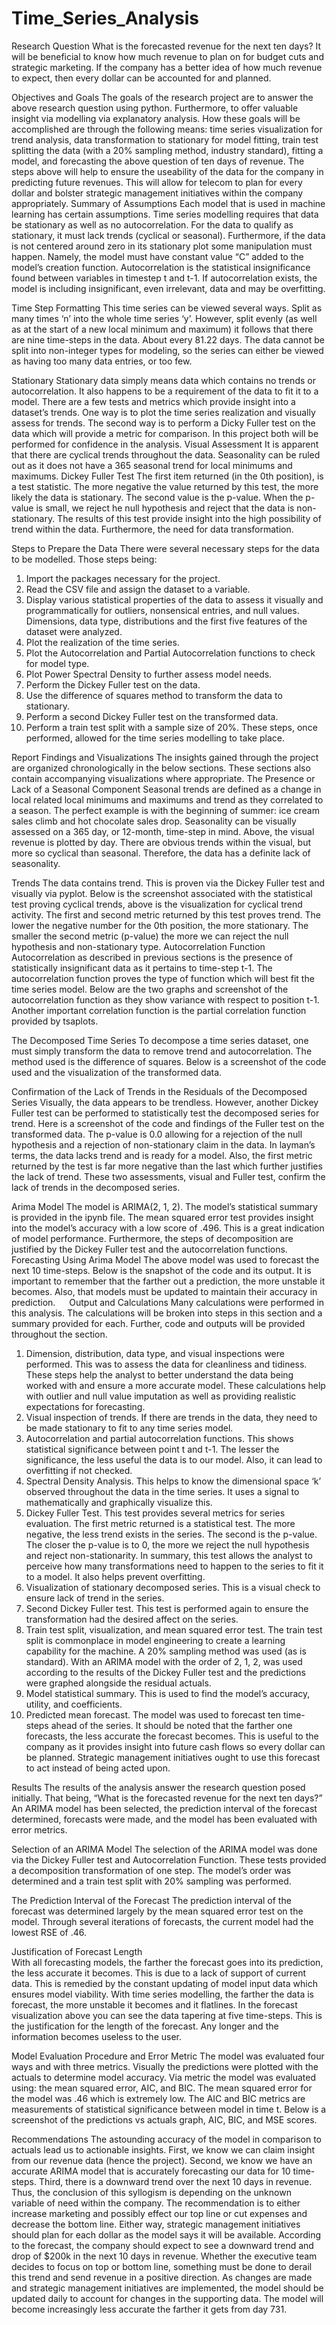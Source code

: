 # Time_Series_Analysis

Research Question
	What is the forecasted revenue for the next ten days? 
It will be beneficial to know how much revenue to plan on for budget cuts and strategic marketing. If the company has a better idea of how much revenue to expect, then every dollar can be accounted for and planned.

Objectives and Goals
	The goals of the research project are to answer the above research question using python. Furthermore, to offer valuable insight via modelling via explanatory analysis. How these goals will be accomplished are through the following means: time series visualization for trend analysis, data transformation to stationary for model fitting, train test splitting the data (with a 20% sampling method, industry standard), fitting a model, and forecasting the above question of ten days of revenue. The steps above will help to ensure the useability of the data for the company in predicting future revenues. This will allow for telecom to plan for every dollar and bolster strategic management initiatives within the company appropriately.
Summary of Assumptions
	Each model that is used in machine learning has certain assumptions. Time series modelling requires that data be stationary as well as no autocorrelation. For the data to qualify as stationary, it must lack trends (cyclical or seasonal). Furthermore, if the data is not centered around zero in its stationary plot some manipulation must happen. Namely, the model must have constant value “C” added to the model’s creation function. Autocorrelation is the statistical insignificance found between variables in timestep t and t-1. If autocorrelation exists, the model is including insignificant, even irrelevant, data and may be overfitting.
  
Time Step Formatting
  This time series can be viewed several ways. Split as many times ‘n’ into the whole time series ‘y’. However, split evenly (as well as at the start of a new local minimum and maximum) it follows that there are nine time-steps in the data. About every 81.22 days.  The data cannot be split into non-integer types for modeling, so the series can either be viewed as having too many data entries, or too few. 
  
Stationary
	Stationary data simply means data which contains no trends or autocorrelation. It also happens to be a requirement of the data to fit it to a model. There are a few tests and metrics which provide insight into a dataset’s trends. One way is to plot the time series realization and visually assess for trends. The second way is to perform a Dicky Fuller test on the data which will provide a metric for comparison. In this project both will be performed for confidence in the analysis. 
Visual Assessment
	It is apparent that there are cyclical trends throughout the data. Seasonality can be ruled out as it does not have a 365 seasonal trend for local minimums and maximums. 
Dickey Fuller Test
	The first item returned (in the 0th position), is a test statistic. The more negative the value returned by this test, the more likely the data is stationary. The second value is the p-value. When the p-value is small, we reject he null hypothesis and reject that the data is non-stationary.  The results of this test provide insight into the high possibility of trend within the data. Furthermore, the need for data transformation. 
  
Steps to Prepare the Data
	There were several necessary steps for the data to be modelled. Those steps being:
1.	Import the packages necessary for the project.
2.	Read the CSV file and assign the dataset to a variable.
3.	Display various statistical properties of the data to assess it visually and programmatically for outliers, nonsensical entries, and null values. Dimensions, data type, distributions and the first five features of the dataset were analyzed.
4.	Plot the realization of the time series.
5.	Plot the Autocorrelation and Partial Autocorrelation functions to check for model type.
6.	Plot Power Spectral Density to further assess model needs.
7.	Perform the Dickey Fuller test on the data.
8.	Use the difference of squares method to transform the data to stationary.
9.	Perform a second Dickey Fuller test on the transformed data.
10.	Perform a train test split with a sample size of 20%.
These steps, once performed, allowed for the time series modelling to take place.


Report Findings and Visualizations
	The insights gained through the project are organized chronologically in the below sections. These sections also contain accompanying visualizations where appropriate. 
The Presence or Lack of a Seasonal Component 
Seasonal trends are defined as a change in local related local minimums and maximums and trend as they correlated to a season. The perfect example is with the beginning of summer: ice cream sales climb and hot chocolate sales drop. Seasonality can be visually assessed on a 365 day, or 12-month, time-step in mind. Above, the visual revenue is plotted by day. There are obvious trends within the visual, but more so cyclical than seasonal. Therefore, the data has a definite lack of seasonality.

Trends
	The data contains trend. This is proven via the Dickey Fuller test and visually via pyplot. Below is the screenshot associated with the statistical test proving cyclical trends, above is the visualization for cyclical trend activity.
	The first and second metric returned by this test proves trend. The lower the negative number for the 0th position, the more stationary. The smaller the second metric (p-value) the more we can reject the null hypothesis and non-stationary type.
Autocorrelation Function
	Autocorrelation as described in previous sections is the presence of statistically insignificant data as it pertains to time-step t-1. The autocorrelation function proves the type of function which will best fit the time series model. Below are the two graphs and screenshot of the autocorrelation function as they show variance with respect to position t-1.
  Another important correlation function is the partial correlation function provided by tsaplots.

The Decomposed Time Series
To decompose a time series dataset, one must simply transform the data to remove trend and autocorrelation. The method used is the difference of squares. Below is a screenshot of the code used and the visualization of the transformed data.

Confirmation of the Lack of Trends in the Residuals of the Decomposed Series
	Visually, the data appears to be trendless. However, another Dickey Fuller test can be performed to statistically test the decomposed series for trend. Here is a screenshot of the code and findings of the Fuller test on the transformed data. The p-value is 0.0 allowing for a rejection of the null hypothesis and a rejection of non-stationary claim in the data. In layman’s terms, the data lacks trend and is ready for a model. Also, the first metric returned by the test is far more negative than the last which further justifies the lack of trend. These two assessments, visual and Fuller test, confirm the lack of trends in the decomposed series.
  
Arima Model
	The model is ARIMA(2, 1, 2). The model’s statistical summary is provided in the ipynb file.
	The mean squared error test provides insight into the model’s accuracy with a low score of .496. This is a great indication of model performance. Furthermore, the steps of decomposition are justified by the Dickey Fuller test and the autocorrelation functions.
 
Forecasting Using Arima Model
	The above model was used to forecast the next 10 time-steps. Below is the snapshot of the code and its output. It is important to remember that the farther out a prediction, the more unstable it becomes. Also, that models must be updated to maintain their accuracy in prediction.
 
Output and Calculations
	Many calculations were performed in this analysis. The calculations will be broken into steps in this section and a summary provided for each. Further, code and outputs will be provided throughout the section.
  1.	Dimension, distribution, data type, and visual inspections were performed. This was to assess the data for cleanliness and tidiness. These steps help the analyst to better understand the data being worked with and ensure a more accurate model. These calculations help with outlier and null value imputation as well as providing realistic expectations for forecasting.
  2.	Visual inspection of trends. If there are trends in the data, they need to be made stationary to fit to any time series model. 
  3.	Autocorrelation and partial autocorrelation functions. This shows statistical significance between point t and t-1. The lesser the significance, the less useful the data is to our model. Also, it can lead to overfitting if not checked.
  4.	Spectral Density Analysis. This helps to know the dimensional space ‘k’ observed throughout the data in the time series. It uses a signal to mathematically and graphically visualize this.
  5.	Dickey Fuller Test. This test provides several metrics for series evaluation. The first metric returned is a statistical test. The more negative, the less trend exists in the series. The second is the p-value. The closer the p-value is to 0, the more we reject the null hypothesis and reject non-stationarity. In summary, this test allows the analyst to perceive how many transformations need to happen to the series to fit it to a model. It also helps prevent overfitting.
  6.	Visualization of stationary decomposed series. This is a visual check to ensure lack of trend in the series. 
  7.	Second Dickey Fuller test. This test is performed again to ensure the transformation had the desired affect on the series. 
  8.	Train test split, visualization, and mean squared error test. The train test split is commonplace in model engineering to create a learning capability for the machine. A 20% sampling method was used (as is standard). With an ARIMA model with the order of 2, 1, 2, was used according to the results of the Dickey Fuller test and the predictions were graphed alongside the residual actuals.
  9.	Model statistical summary. This is used to find the model’s accuracy, utility, and coefficients. 
  10.	Predicted mean forecast. The model was used to forecast ten time-steps ahead of the series. It should be noted that the farther one forecasts, the less accurate the forecast becomes. This is useful to the company as it provides insight into future cash flows so every dollar can be planned. Strategic management initiatives ought to use this forecast to act instead of being acted upon.
 
Results
	The results of the analysis answer the research question posed initially. That being, “What is the forecasted revenue for the next ten days?” An ARIMA model has been selected, the prediction interval of the forecast determined, forecasts were made, and the model has been evaluated with error metrics. 
  
Selection of an ARIMA Model
	The selection of the ARIMA model was done via the Dickey Fuller test and Autocorrelation Function. These tests provided a decomposition transformation of one step. The model’s order was determined and a train test split with 20% sampling was performed. 
  
The Prediction Interval of the Forecast
	The prediction interval of the forecast was determined largely by the mean squared error test on the model. Through several iterations of forecasts, the current model had the lowest RSE of .46.

Justification of Forecast Length	
With all forecasting models, the farther the forecast goes into its prediction, the less accurate it becomes. This is due to a lack of support of current data. This is remedied by the constant updating of model input data which ensures model viability. With time series modelling, the farther the data is forecast, the more unstable it becomes and it flatlines. In the forecast visualization above you can see the data tapering at five time-steps. This is the justification for the length of the forecast. Any longer and the information becomes useless to the user. 

Model Evaluation Procedure and Error Metric
	The model was evaluated four ways and with three metrics. Visually the predictions were plotted with the actuals to determine model accuracy. Via metric the model was evaluated using: the mean squared error, AIC, and BIC. The mean squared error for the model was .46 which is extremely low. The AIC and BIC metrics are measurements of statistical significance between model in time t. Below is a screenshot of the predictions vs actuals graph, AIC, BIC, and MSE scores.

Recommendations
	The astounding accuracy of the model in comparison to actuals lead us to actionable insights. First, we know we can claim insight from our revenue data (hence the project). Second, we know we have an accurate ARIMA model that is accurately forecasting our data for 10 time-steps. Third, there is a downward trend over the next 10 days in revenue. Thus, the conclusion of this syllogism is depending on the unknown variable of need within the company. 
	The recommendation is to either increase marketing and possibly effect our top line or cut expenses and decrease the bottom line. Either way, strategic management initiatives should plan for each dollar as the model says it will be available. 
	According to the forecast, the company should expect to see a downward trend and drop of $200k in the next 10 days in revenue. Whether the executive team decides to focus on top or bottom line, something must be done to derail this trend and send revenue in a positive direction. As changes are made and strategic management initiatives are implemented, the model should be updated daily to account for changes in the supporting data. The model will become increasingly less accurate the farther it gets from day 731. 
